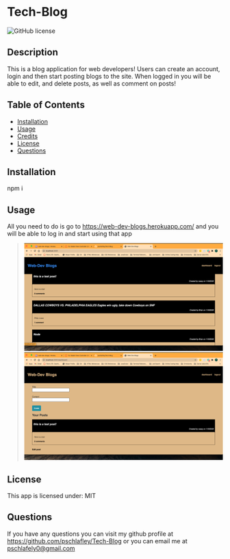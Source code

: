 
  # Tech-Blog

  ![GitHub license](https://img.shields.io/badge/license-MIT-orange.svg)
  
  ## Description
  This is a blog application for web developers! Users can create an account, login and then start posting blogs to the site. When logged in you will be able to edit, and delete posts, as well as comment on posts!

  ## Table of Contents

  * [Installation](#installation)
  * [Usage](#usage)
  * [Credits](#credits)
  * [License](#license)
  * [Questions](#questions)


  ## Installation
  npm i
  
  
  ## Usage
  All you need to do is go to https://web-dev-blogs.herokuapp.com/ and you will be able to log in and start using that app
  
  >![hompage](./utils/images/hompage.png)  
  >![hompage](./utils/images/dashboard.png)  
  
  ## License
  This app is licensed under:
  MIT  

  ## Questions
  If you have any questions you can visit my github profile at <https://github.com/pschlafley/Tech-Blog>
  or you can email me at <pschlafely0@gmail.com>